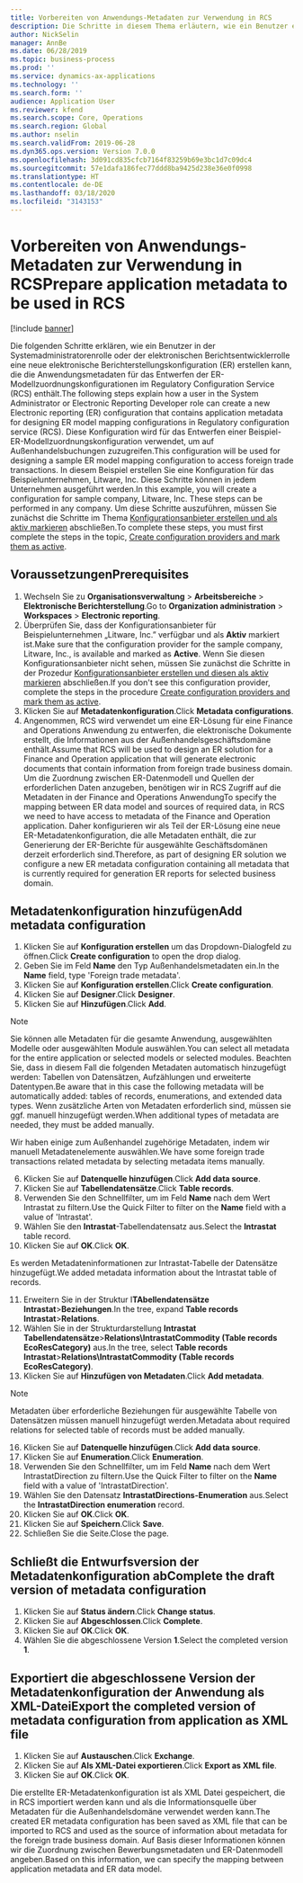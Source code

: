 ```yaml
---
title: Vorbereiten von Anwendungs-Metadaten zur Verwendung in RCS
description: Die Schritte in diesem Thema erläutern, wie ein Benutzer eine neue elektronische Berichterstellungskonfiguration (ER) erstellen kann, die die Anwendungsmetadaten für das Entwerfen von Regulatory Configuration Service (RCS) enthält.
author: NickSelin
manager: AnnBe
ms.date: 06/28/2019
ms.topic: business-process
ms.prod: ''
ms.service: dynamics-ax-applications
ms.technology: ''
ms.search.form: ''
audience: Application User
ms.reviewer: kfend
ms.search.scope: Core, Operations
ms.search.region: Global
ms.author: nselin
ms.search.validFrom: 2019-06-28
ms.dyn365.ops.version: Version 7.0.0
ms.openlocfilehash: 3d091cd835cfcb7164f83259b69e3bc1d7c09dc4
ms.sourcegitcommit: 57e1dafa186fec77ddd8ba9425d238e36e0f0998
ms.translationtype: HT
ms.contentlocale: de-DE
ms.lasthandoff: 03/18/2020
ms.locfileid: "3143153"
---
```

# <a name="prepare-application-metadata-to-be-used-in-rcs"></a><span data-ttu-id="cee07-103">Vorbereiten von Anwendungs-Metadaten zur Verwendung in RCS</span><span class="sxs-lookup"><span data-stu-id="cee07-103">Prepare application metadata to be used in RCS</span></span>
[!include [banner](../../includes/banner.md)]

<span data-ttu-id="cee07-104">Die folgenden Schritte erklären, wie ein Benutzer in der Systemadministratorenrolle oder der elektronischen Berichtsentwicklerrolle eine neue elektronische Berichterstellungskonfiguration (ER) erstellen kann, die die Anwendungsmetadaten für das Entwerfen der ER-Modellzuordnungskonfigurationen im Regulatory Configuration Service (RCS) enthält.</span><span class="sxs-lookup"><span data-stu-id="cee07-104">The following steps explain how a user in the System Administrator or Electronic Reporting Developer role can create a new Electronic reporting (ER) configuration that contains application metadata for designing ER model mapping configurations in Regulatory configuration service (RCS).</span></span> <span data-ttu-id="cee07-105">Diese Konfiguration wird für das Entwerfen einer Beispiel-ER-Modellzuordnungskonfiguration verwendet, um auf Außenhandelsbuchungen zuzugreifen.</span><span class="sxs-lookup"><span data-stu-id="cee07-105">This configuration will be used for designing a sample ER model mapping configuration to access foreign trade transactions.</span></span> <span data-ttu-id="cee07-106">In diesem Beispiel erstellen Sie eine Konfiguration für das Beispielunternehmen, Litware, Inc. Diese Schritte können in jedem Unternehmen ausgeführt werden.</span><span class="sxs-lookup"><span data-stu-id="cee07-106">In this example, you will create a configuration for sample company, Litware, Inc. These steps can be performed in any company.</span></span> <span data-ttu-id="cee07-107">Um diese Schritte auszuführen, müssen Sie zunächst die Schritte im Thema [Konfigurationsanbieter erstellen und als aktiv markieren](er-configuration-provider-mark-it-active-2016-11.md) abschließen.</span><span class="sxs-lookup"><span data-stu-id="cee07-107">To complete these steps, you must first complete the steps in the topic, [Create configuration providers and mark them as active](er-configuration-provider-mark-it-active-2016-11.md).</span></span>

## <a name="prerequisites"></a><span data-ttu-id="cee07-108">Voraussetzungen</span><span class="sxs-lookup"><span data-stu-id="cee07-108">Prerequisites</span></span>
1.    <span data-ttu-id="cee07-109">Wechseln Sie zu **Organisationsverwaltung**  >  **Arbeitsbereiche**  >  **Elektronische Berichterstellung**.</span><span class="sxs-lookup"><span data-stu-id="cee07-109">Go to **Organization administration** > **Workspaces** > **Electronic reporting**.</span></span> 
2.    <span data-ttu-id="cee07-110">Überprüfen Sie, dass der Konfigurationsanbieter für Beispielunternehmen „Litware, Inc.” verfügbar und als **Aktiv** markiert ist.</span><span class="sxs-lookup"><span data-stu-id="cee07-110">Make sure that the configuration provider for the sample company, Litware, Inc., is available and marked as **Active**.</span></span> <span data-ttu-id="cee07-111">Wenn Sie diesen Konfigurationsanbieter nicht sehen, müssen Sie zunächst die Schritte in der Prozedur [Konfigurationsanbieter erstellen und diesen als aktiv markieren](er-configuration-provider-mark-it-active-2016-11.md) abschließen.</span><span class="sxs-lookup"><span data-stu-id="cee07-111">If you don't see this configuration provider, complete the steps in the procedure [Create configuration providers and mark them as active](er-configuration-provider-mark-it-active-2016-11.md).</span></span> 
3.    <span data-ttu-id="cee07-112">Klicken Sie auf **Metadatenkonfiguration**.</span><span class="sxs-lookup"><span data-stu-id="cee07-112">Click **Metadata configurations**.</span></span> 
4.    <span data-ttu-id="cee07-113">Angenommen, RCS wird verwendet um eine ER-Lösung für eine Finance and Operations Anwendung zu entwerfen, die elektronische Dokumente erstellt, die Informationen aus der Außenhandelsgeschäftsdomäne enthält.</span><span class="sxs-lookup"><span data-stu-id="cee07-113">Assume that RCS will be used to design an ER solution for a Finance and Operation application that will generate electronic documents that contain information from foreign trade business domain.</span></span> <span data-ttu-id="cee07-114">Um die Zuordnung zwischen ER-Datenmodell und Quellen der erforderlichen Daten anzugeben, benötigen wir in RCS Zugriff auf die Metadaten in der Finance and Operations Anwendung</span><span class="sxs-lookup"><span data-stu-id="cee07-114">To specify the mapping between ER data model and sources of required data, in RCS we need to have access to metadata of the Finance and Operation application.</span></span> <span data-ttu-id="cee07-115">Daher konfigurieren wir als Teil der ER-Lösung eine neue ER-Metadatenkonfiguration, die alle Metadaten enthält, die zur Generierung der ER-Berichte für ausgewählte Geschäftsdomänen derzeit erforderlich sind.</span><span class="sxs-lookup"><span data-stu-id="cee07-115">Therefore, as part of designing ER solution we configure a new ER metadata configuration containing all metadata that is currently required for generation ER reports for selected business domain.</span></span> 

## <a name="add-metadata-configuration"></a><span data-ttu-id="cee07-116">Metadatenkonfiguration hinzufügen</span><span class="sxs-lookup"><span data-stu-id="cee07-116">Add metadata configuration</span></span> 
1.    <span data-ttu-id="cee07-117">Klicken Sie auf **Konfiguration erstellen** um das Dropdown-Dialogfeld zu öffnen.</span><span class="sxs-lookup"><span data-stu-id="cee07-117">Click **Create configuration** to open the drop dialog.</span></span> 
2.    <span data-ttu-id="cee07-118">Geben Sie im Feld **Name** den Typ Außenhandelsmetadaten ein.</span><span class="sxs-lookup"><span data-stu-id="cee07-118">In the **Name** field, type 'Foreign trade metadata'.</span></span> 
3.    <span data-ttu-id="cee07-119">Klicken Sie auf **Konfiguration erstellen**.</span><span class="sxs-lookup"><span data-stu-id="cee07-119">Click **Create configuration**.</span></span> 
4.    <span data-ttu-id="cee07-120">Klicken Sie auf **Designer**.</span><span class="sxs-lookup"><span data-stu-id="cee07-120">Click **Designer**.</span></span> 
5.    <span data-ttu-id="cee07-121">Klicken Sie auf **Hinzufügen**.</span><span class="sxs-lookup"><span data-stu-id="cee07-121">Click **Add**.</span></span> 
  
> [!NOTE]
> <span data-ttu-id="cee07-122">Sie können alle Metadaten für die gesamte Anwendung, ausgewählten Modelle oder ausgewählten Module auswählen.</span><span class="sxs-lookup"><span data-stu-id="cee07-122">You can select all metadata for the entire application or selected models or selected modules.</span></span> <span data-ttu-id="cee07-123">Beachten Sie, dass in diesem Fall die folgenden Metadaten automatisch hinzugefügt werden: Tabellen von Datensätzen, Aufzählungen und erweiterte Datentypen.</span><span class="sxs-lookup"><span data-stu-id="cee07-123">Be aware that in this case the following metadata will be automatically added: tables of records, enumerations, and extended data types.</span></span> <span data-ttu-id="cee07-124">Wenn zusätzliche Arten von Metadaten erforderlich sind, müssen sie ggf. manuell hinzugefügt werden.</span><span class="sxs-lookup"><span data-stu-id="cee07-124">When additional types of metadata are needed, they must be added manually.</span></span> 
 
<span data-ttu-id="cee07-125">Wir haben einige zum Außenhandel zugehörige Metadaten, indem wir manuell Metadatenelemente auswählen.</span><span class="sxs-lookup"><span data-stu-id="cee07-125">We have some foreign trade transactions related metadata by selecting metadata items manually.</span></span> 
  
6.    <span data-ttu-id="cee07-126">Klicken Sie auf **Datenquelle hinzufügen**.</span><span class="sxs-lookup"><span data-stu-id="cee07-126">Click **Add data source**.</span></span> 
7.    <span data-ttu-id="cee07-127">Klicken Sie auf **Tabellendatensätze**.</span><span class="sxs-lookup"><span data-stu-id="cee07-127">Click **Table records**.</span></span> 
8.    <span data-ttu-id="cee07-128">Verwenden Sie den Schnellfilter, um im Feld **Name** nach dem Wert Intrastat zu filtern.</span><span class="sxs-lookup"><span data-stu-id="cee07-128">Use the Quick Filter to filter on the **Name** field with a value of 'Intrastat'.</span></span> 
9.    <span data-ttu-id="cee07-129">Wählen Sie den **Intrastat**-Tabellendatensatz aus.</span><span class="sxs-lookup"><span data-stu-id="cee07-129">Select the **Intrastat** table record.</span></span> 
10.    <span data-ttu-id="cee07-130">Klicken Sie auf **OK**.</span><span class="sxs-lookup"><span data-stu-id="cee07-130">Click **OK**.</span></span>
  
<span data-ttu-id="cee07-131">Es werden Metadateninformationen zur Intrastat-Tabelle der Datensätze hinzugefügt.</span><span class="sxs-lookup"><span data-stu-id="cee07-131">We added metadata information about the Intrastat table of records.</span></span> 
  
11.    <span data-ttu-id="cee07-132">Erweitern Sie in der Struktur I**TAbellendatensätze Intrastat**\>**Beziehungen**.</span><span class="sxs-lookup"><span data-stu-id="cee07-132">In the tree, expand **Table records Intrastat**\>**Relations**.</span></span> 
12.    <span data-ttu-id="cee07-133">Wählen Sie in der Strukturdarstellung **Intrastat Tabellendatensätze**\>**Relations\IntrastatCommodity (Table records EcoResCategory)** aus.</span><span class="sxs-lookup"><span data-stu-id="cee07-133">In the tree, select **Table records Intrastat**\>**Relations\IntrastatCommodity (Table records EcoResCategory)**.</span></span>     
13.    <span data-ttu-id="cee07-134">Klicken Sie auf **Hinzufügen von Metadaten**.</span><span class="sxs-lookup"><span data-stu-id="cee07-134">Click **Add metadata**.</span></span> 
  
> [!NOTE]
> <span data-ttu-id="cee07-135">Metadaten über erforderliche Beziehungen für ausgewählte Tabelle von Datensätzen müssen manuell hinzugefügt werden.</span><span class="sxs-lookup"><span data-stu-id="cee07-135">Metadata about required relations for selected table of records must be added manually.</span></span> 
  
16.    <span data-ttu-id="cee07-136">Klicken Sie auf **Datenquelle hinzufügen**.</span><span class="sxs-lookup"><span data-stu-id="cee07-136">Click **Add data source**.</span></span> 
17.    <span data-ttu-id="cee07-137">Klicken Sie auf **Enumeration**.</span><span class="sxs-lookup"><span data-stu-id="cee07-137">Click **Enumeration**.</span></span> 
18.    <span data-ttu-id="cee07-138">Verwenden Sie den Schnellfilter, um im Feld **Name** nach dem Wert IntrastatDirection zu filtern.</span><span class="sxs-lookup"><span data-stu-id="cee07-138">Use the Quick Filter to filter on the **Name** field with a value of 'IntrastatDirection'.</span></span> 
19.    <span data-ttu-id="cee07-139">Wählen Sie den Datensatz **IntrastatDirections-Enumeration** aus.</span><span class="sxs-lookup"><span data-stu-id="cee07-139">Select the **IntrastatDirection enumeration** record.</span></span> 
20.    <span data-ttu-id="cee07-140">Klicken Sie auf **OK**.</span><span class="sxs-lookup"><span data-stu-id="cee07-140">Click **OK**.</span></span> 
21.    <span data-ttu-id="cee07-141">Klicken Sie auf **Speichern**.</span><span class="sxs-lookup"><span data-stu-id="cee07-141">Click **Save**.</span></span>  
22.    <span data-ttu-id="cee07-142">Schließen Sie die Seite.</span><span class="sxs-lookup"><span data-stu-id="cee07-142">Close the page.</span></span> 
  
## <a name="complete-the-draft-version-of-metadata-configuration"></a><span data-ttu-id="cee07-143">Schließt die Entwurfsversion der Metadatenkonfiguration ab</span><span class="sxs-lookup"><span data-stu-id="cee07-143">Complete the draft version of metadata configuration</span></span>
1.    <span data-ttu-id="cee07-144">Klicken Sie auf **Status ändern**.</span><span class="sxs-lookup"><span data-stu-id="cee07-144">Click **Change status**.</span></span> 
2.    <span data-ttu-id="cee07-145">Klicken Sie auf **Abgeschlossen**.</span><span class="sxs-lookup"><span data-stu-id="cee07-145">Click **Complete**.</span></span> 
3.    <span data-ttu-id="cee07-146">Klicken Sie auf **OK**.</span><span class="sxs-lookup"><span data-stu-id="cee07-146">Click **OK**.</span></span> 
4.    <span data-ttu-id="cee07-147">Wählen Sie die abgeschlossene Version **1**.</span><span class="sxs-lookup"><span data-stu-id="cee07-147">Select the completed version **1**.</span></span> 
  
## <a name="export-the-completed-version-of-metadata-configuration-from-application-as-xml-file"></a><span data-ttu-id="cee07-148">Exportiert die abgeschlossene Version der Metadatenkonfiguration der Anwendung als XML-Datei</span><span class="sxs-lookup"><span data-stu-id="cee07-148">Export the completed version of metadata configuration from application as XML file</span></span>
1.    <span data-ttu-id="cee07-149">Klicken Sie auf **Austauschen**.</span><span class="sxs-lookup"><span data-stu-id="cee07-149">Click **Exchange**.</span></span> 
2.    <span data-ttu-id="cee07-150">Klicken Sie auf **Als XML-Datei exportieren**.</span><span class="sxs-lookup"><span data-stu-id="cee07-150">Click **Export as XML file**.</span></span> 
3.    <span data-ttu-id="cee07-151">Klicken Sie auf **OK**.</span><span class="sxs-lookup"><span data-stu-id="cee07-151">Click **OK**.</span></span> 
    
<span data-ttu-id="cee07-152">Die erstellte ER-Metadatenkonfiguration ist als XML Datei gespeichert, die in RCS importiert werden kann und als die Informationsquelle über Metadaten für die Außenhandelsdomäne verwendet werden kann.</span><span class="sxs-lookup"><span data-stu-id="cee07-152">The created ER metadata configuration has been saved as XML file that can be imported to RCS and used as the source of information about metadata for the foreign trade business domain.</span></span> <span data-ttu-id="cee07-153">Auf Basis dieser Informationen können wir die Zuordnung zwischen Bewerbungsmetadaten und ER-Datenmodell angeben.</span><span class="sxs-lookup"><span data-stu-id="cee07-153">Based on this information, we can specify the mapping between application metadata and ER data model.</span></span>
